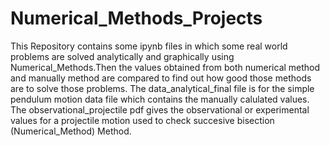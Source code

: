 # Numerical_Methods_Projects
This Repository contains some ipynb files in which some real world problems are solved analytically and graphically using Numerical_Methods.Then the values obtained from both numerical method and manually method are compared to find out how good those methods are to solve those problems.
The data_analytical_final file is for the simple pendulum motion data file which contains the manually calulated values.
The observational_projectile pdf gives the observational or experimental values for a projectile motion used to check succesive bisection (Numerical_Method) Method.
